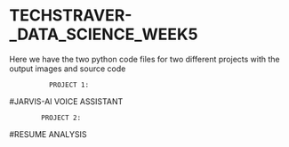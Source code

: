 # TECHSTRAVER-_DATA_SCIENCE_WEEK5

Here we have the two python code files for two different projects with the output images and source code


              PROJECT 1:
   #JARVIS-AI VOICE ASSISTANT
            
            PROJECT 2:
  #RESUME ANALYSIS
